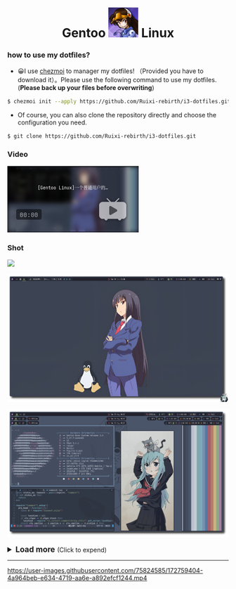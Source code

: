 <h1 align="center">Gentoo <img src="./show/Gentooavi2.jpg" width="68px"> Linux</h2>

### how to use my dotfiles?

- 😀I use [chezmoi](https://github.com/twpayne/chezmoi) to manager my dotfiles! （Provided you have to download it）。Please use the following command to use my dotfiles.(**Please back up your files before overwriting**)
```bash
$ chezmoi init --apply https://github.com/Ruixi-rebirth/i3-dotfiles.git
```
- Of course, you can also clone the repository directly and choose the configuration you need.
```bash
$ git clone https://github.com/Ruixi-rebirth/i3-dotfiles.git
```

### Video

[![一个普通用户日常](./show/2022-07-13T09:21:32,645005418+08:00.png)](https://www.bilibili.com/video/BV1SW4y1k7JA?vd_source=c4f02f0c890cb2be8edb56aa53774e09)

### Shot
![](./show/des3.png)

![](./show/des4.png)

![](./show/des2.png)

<details>
<summary style="font-size:1.25em;"><b>Load more</b> <span style="font-size:14px;">(Click to expend) </span> </summary>

![](./show/a.jpg)

![](./show/des1.png)
</details>





<hr>

https://user-images.githubusercontent.com/75824585/172759404-4a964beb-e634-4719-aa6e-a892efcf1244.mp4

